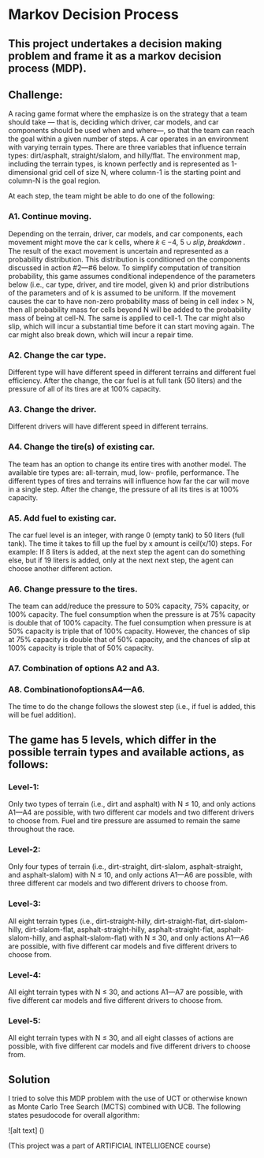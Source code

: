 # Markov Decision Process 
## This project undertakes a decision making problem and frame it as a markov decision process (MDP).

## Challenge:
A racing game format where the emphasize is on the strategy that a team should take — that is, deciding which driver, car models, and car components should be used when and where—, so that the team can reach the goal within a given number of steps. A car operates in an environment with varying terrain types. There are three variables that influence terrain types: dirt/asphalt, straight/slalom, and hilly/flat. The environment map, including the terrain types, is known perfectly and is represented as 1-dimensional grid cell of size N, where column-1 is the starting point and column-N is the goal region.

At each step, the team might be able to do one of the following:

### A1. Continue moving. 
  Depending on the terrain, driver, car models, and car components, each movement might move the car k cells, where 𝑘 ∈   −4, 5 ∪ 𝑠𝑙𝑖𝑝, 𝑏𝑟𝑒𝑎𝑘𝑑𝑜𝑤𝑛 . The result of the exact movement is uncertain and represented as a probability distribution. This distribution is conditioned on the components discussed in action #2—#6 below. To simplify computation of transition probability, this game assumes conditional independence of the parameters below (i.e., car type, driver, and tire model, given k) and prior distributions of the parameters and of k is assumed to be uniform. If the movement causes the car to have non-zero probability mass of being in cell index > N, then all probability mass for cells beyond N will be added to the probability mass of being at cell-N. The same is applied to cell-1.
The car might also slip, which will incur a substantial time before it can start moving again. The car might also break down, which will incur a repair time.

### A2. Change the car type. 
  Different type will have different speed in different terrains and different fuel efficiency. After the change, the car fuel is at full tank (50 liters) and the pressure of all of its tires are at 100% capacity.

### A3. Change the driver.
 Different drivers will have different speed in different terrains.

### A4. Change the tire(s) of existing car.
  The team has an option to change its entire tires with another model. The available tire types are: all-terrain, mud, low- profile, performance. The different types of tires and terrains will influence how far the car will move in a single step. After the change, the pressure of all its tires is at 100% capacity.

### A5. Add fuel to existing car.
  The car fuel level is an integer, with range 0 (empty tank) to 50 liters (full tank). The time it takes to fill up the fuel by x amount is ceil(x/10) steps. For example: If 8 liters is added, at the next step the agent can do something else, but if 19 liters is added, only at the next next step, the agent can choose another different action.

### A6. Change pressure to the tires. 
  The team can add/reduce the pressure to 50%
capacity, 75% capacity, or 100% capacity. The fuel consumption when the pressure is at 75% capacity is double that of 100% capacity. The fuel consumption when pressure is at 50% capacity is triple that of 100% capacity. However, the chances of slip at 75% capacity is double that of 50% capacity, and the chances of slip at 100% capacity is triple that of 50% capacity.

### A7. Combination of options A2 and A3.
### A8. CombinationofoptionsA4—A6.
The time to do the change follows the slowest step (i.e., if fuel is added, this will be fuel addition). 

## The game has 5 levels, which differ in the possible terrain types and available actions, as follows:
### Level-1: 
Only two types of terrain (i.e., dirt and asphalt) with N ≤ 10, and only actions A1—A4 are possible, with two different car models and two different drivers to choose from. Fuel and tire pressure are assumed to remain the same throughout the race.
### Level-2:
Only four types of terrain (i.e., dirt-straight, dirt-slalom, asphalt-straight, and asphalt-slalom) with N ≤ 10, and only actions A1—A6 are possible, with three different car models and two different drivers to choose from.

### Level-3: 
All eight terrain types (i.e., dirt-straight-hilly, dirt-straight-flat, dirt-slalom- hilly, dirt-slalom-flat, asphalt-straight-hilly, asphalt-straight-flat, asphalt- slalom-hilly, and asphalt-slalom-flat) with N ≤ 30, and only actions A1—A6 are possible, with five different car models and five different drivers to choose from.

### Level-4:
All eight terrain types with N ≤ 30, and actions A1—A7 are possible, with five different car models and five different drivers to choose from.

### Level-5:
All eight terrain types with N ≤ 30, and all eight classes of actions are possible, with five different car models and five different drivers to choose from.

## Solution
I tried to solve this MDP problem with the use of UCT or otherwise known as Monte Carlo Tree Search (MCTS) combined with UCB.
The following states pesudocode for overall algorithm:

![alt text] ()


(This project was a part of ARTIFICIAL INTELLIGENCE course)
